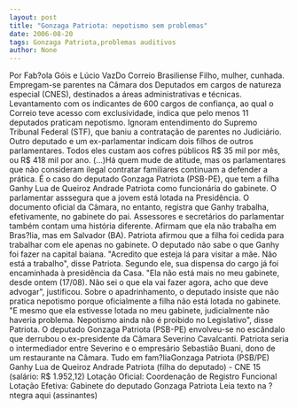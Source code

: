 ```yaml
---
layout: post
title: "Gonzaga Patriota: nepotismo sem problemas"
date: 2006-08-20
tags: Gonzaga Patriota,problemas auditivos
author: None
---
```

Por Fab?ola Góis e Lúcio VazDo Correio Brasiliense 
Filho, mulher, cunhada. Empregam-se parentes na Câmara dos Deputados em cargos de natureza especial (CNES), destinados a áreas administrativas e técnicas. Levantamento com os indicantes de 600 cargos de confiança, ao qual o Correio teve acesso com exclusividade, indica que pelo menos 11 deputados praticam nepotismo. 
Ignoram entendimento do Supremo Tribunal Federal (STF), que baniu a contratação de parentes no Judiciário. Outro deputado e um ex-parlamentar indicam dois filhos de outros parlamentares. Todos eles custam aos cofres públicos R$ 35 mil por mês, ou R$ 418 mil por ano. (...)Há quem mude de atitude, mas os parlamentares que não consideram ilegal contratar familiares continuam a defender a prática. É o caso do deputado Gonzaga Patriota (PSB-PE), que tem a filha Ganhy Lua de Queiroz Andrade Patriota como funcionária do gabinete. 
O parlamentar asssegura que a jovem está lotada na Presidência. O documento oficial da Câmara, no entanto, registra que Ganhy trabalha, efetivamente, no gabinete do pai. Assessores e secretários do parlamentar também contam uma história diferente. Afirmam que ela não trabalha em Bras?lia, mas em Salvador (BA). 
Patriota afirmou que a filha foi cedida para trabalhar com ele apenas no gabinete. O deputado não sabe o que Ganhy foi fazer na capital baiana. \"Acredito que esteja lá para visitar a mãe. Não está a trabalho\", disse Patriota. 
Segundo ele, sua dispensa do cargo já foi encaminhada à presidência da Casa. \"Ela não está mais no meu gabinete, desde ontem (17/08). Não sei o que ela vai fazer agora, acho que deve advogar\", justificou. Sobre o apadrinhamento, o deputado insiste que não pratica nepotismo porque oficialmente a filha não está lotada no gabinete. \"E mesmo que ela estivesse lotada no meu gabinete, judicialmente não haveria problema. Nepotismo ainda não é proibido no Legislativo\", disse Patriota. O deputado Gonzaga Patriota (PSB-PE) envolveu-se no escândalo que derrubou o ex-presidente da Câmara Severino Cavalcanti. Patriota seria o intermediador entre Severino e o empresário Sebastião Buani, dono de um restaurante na Câmara. 
Tudo em fam?liaGonzaga Patriota (PSB/PE) Ganhy Lua de Queiroz Andrade Patriota (filha do deputado) - CNE 15 (salário: R$ 1.952,12) Lotação Oficial: Coordenação de Registro Funcional Lotação Efetiva: Gabinete do deputado Gonzaga Patriota 
Leia texto na ?ntegra&nbsp;aqui&nbsp;(assinantes)
 